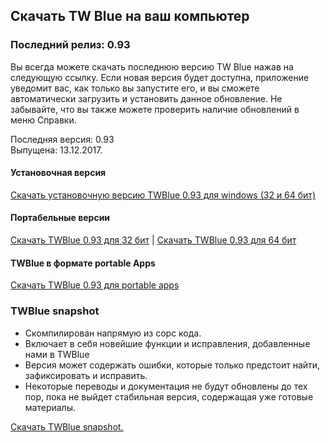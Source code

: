 <!-- 
.. title: скачать
.. slug: downloads
.. date: 2016-10-03 04:45:39 UTC-05:00
.. tags: 
.. category: 
.. link: 
.. description: 
.. type: text
-->

## Скачать TW Blue на ваш компьютер

### Последний релиз: 0.93

Вы всегда можете скачать последнюю версию TW Blue нажав на следующую ссылку. Если новая версия будет доступна, приложение уведомит вас, как только вы запустите его, и вы сможете автоматически загрузить и установить данное обновление. Не забывайте, что вы также можете проверить наличие обновлений в меню Справки.

Последняя версия: 0.93  
Выпущена: 13.12.2017.

#### Установочная версия

[Скачать установочную версию TWBlue 0.93 для windows (32 и 64 бит)](https://twblue.es/pubs/twblue_setup.exe)

#### Портабельные версии

[Скачать TWBlue 0.93 для 32 бит](https://twblue.es/pubs/twblue-latest_x86.zip) | 
[Скачать TWBlue 0.93 для 64 бит](https://twblue.es/pubs/twblue-latest_x64.zip)

#### TWBlue в формате portable Apps

[Скачать TWBlue 0.93 для portable apps](http://twblue.es/pubs/TWBluePortable_0.93.paf.exe)

### TWBlue snapshot

* Скомпилирован напрямую из сорс кода.
* Включает в себя новейшие функции и исправления, добавленные нами в TWBlue
* Версия может содержать ошибки, которые только предстоит найти, зафиксировать и исправить. 
* Некоторые переводы и документация не будут обновлены до тех пор, пока не выйдет стабильная версия, содержащая уже готовые материалы.

[Скачать TWBlue snapshot.](https://twblue.es/pubs/snapshot.zip)